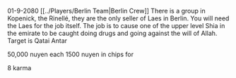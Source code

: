 01-9-2080
[[../Players/Berlin Team|Berlin Crew]]
There is a group in Kopenick, the Rinellé, they are the only seller of Laes in Berlin. You will need the Laes for the job itself. The job is to cause one of the upper level Shia in the emirate to be caught doing drugs and going against the will of Allah.  Target is Qatai Antar

50,000 nuyen each
	1500 nuyen in chips for 

8 karma